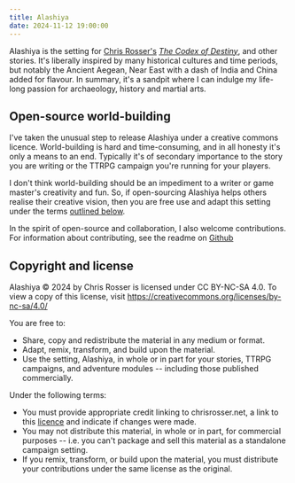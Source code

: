 ```yaml
---
title: Alashiya
date: 2024-11-12 19:00:00
---
```


Alashiya is the setting for [Chris Rosser's](https://chrisrosser.net) [*The Codex of Destiny*](https://chrisrosser.net/books/codex-of-destiny), and other stories. It's liberally inspired by many historical cultures and time periods, but notably the Ancient Aegean, Near East with a dash of India and China added for flavour. In summary, it's a sandpit where I can indulge my life-long passion for archaeology, history and martial arts.

## Open-source world-building

I've taken the unusual step to release Alashiya under a creative commons licence. World-building is hard and time-consuming, and in all honesty it's only a means to an end. Typically it's of secondary importance to the story you are writing or the TTRPG campaign you're running for your players.

I don't think world-building should be an impediment to a writer or game master's creativity and fun. So, if open-sourcing Alashiya helps others realise their creative vision, then you are free use and adapt this setting under the terms [outlined below](#copyright-and-license).

In the spirit of open-source and collaboration, I also welcome contributions. For information about contributing, see the readme on [Github](https://github.com/foss-scribe/alashiya/blob/master/README.md)

## Copyright and license

Alashiya © 2024 by Chris Rosser is licensed under CC BY-NC-SA 4.0. To view a copy of this license, visit https://creativecommons.org/licenses/by-nc-sa/4.0/

You are free to:

* Share, copy and redistribute the material in any medium or format.
* Adapt, remix, transform, and build upon the material.
* Use the setting, Alashiya, in whole or in part for your stories, TTRPG campaigns, and adventure modules -- including those published commercially.

Under the following terms:

* You must provide appropriate credit linking to chrisrosser.net, a link to this [licence](https://creativecommons.org/licenses/by-nc-sa/4.0/) and indicate if changes were made.
* You may not distribute this material, in whole or in part, for commercial purposes -- i.e. you can't package and sell this material as a standalone campaign setting.
* If you remix, transform, or build upon the material, you must distribute your contributions under the same license as the original.
